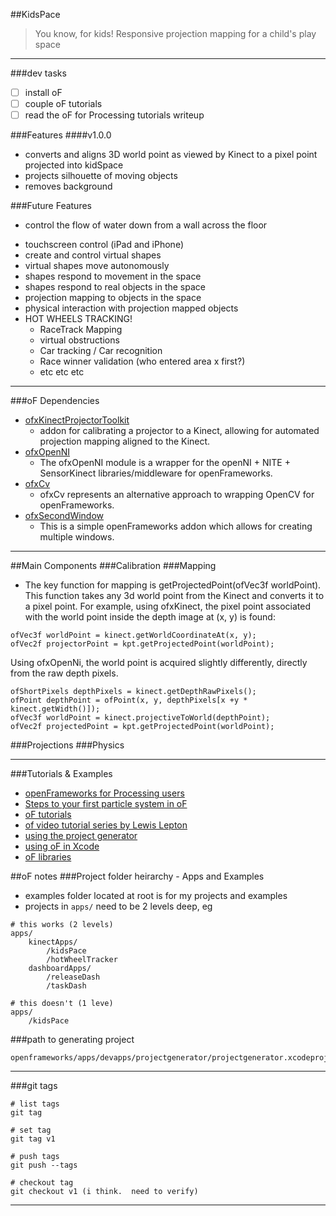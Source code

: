 ##KidsPace
> You know, for kids!  Responsive projection mapping for a child's play space
__________________________

###dev tasks
- [ ] install oF
- [ ] couple oF tutorials 
- [ ] read the oF for Processing tutorials writeup

###Features
####v1.0.0
- converts and aligns 3D world point as viewed by Kinect to a pixel point projected into kidSpace
- projects silhouette of moving objects
- removes background


###Future Features
+ control the flow of water down from a wall across the floor
- touchscreen control (iPad and iPhone)
- create and control virtual shapes
- virtual shapes move autonomously
- shapes respond to movement in the space
- shapes respond to real objects in the space
- projection mapping to objects in the space
- physical interaction with projection mapped objects
- HOT WHEELS TRACKING!
    + RaceTrack Mapping
    + virtual obstructions
    + Car tracking / Car recognition
    + Race winner validation (who entered area x first?)
    + etc etc etc


_________________________________

###oF Dependencies
- [ofxKinectProjectorToolkit]
    + addon for calibrating a projector to a Kinect, allowing for automated projection mapping aligned to the Kinect.
- [ofxOpenNI]
    + The ofxOpenNI module is a wrapper for the openNI + NITE + SensorKinect libraries/middleware for openFrameworks.
- [ofxCv]
    + ofxCv represents an alternative approach to wrapping OpenCV for openFrameworks.
- [ofxSecondWindow]
    + This is a simple openFrameworks addon which allows for creating multiple windows.

____________________________

##Main Components
###Calibration
###Mapping
+ The key function for mapping is getProjectedPoint(ofVec3f worldPoint). This function takes any 3d world point from the Kinect and converts it to a pixel point. For example, using ofxKinect, the pixel point associated with the world point inside the depth image at (x, y) is found:
```
ofVec3f worldPoint = kinect.getWorldCoordinateAt(x, y);
ofVec2f projectorPoint = kpt.getProjectedPoint(worldPoint);
```
Using ofxOpenNi, the world point is acquired slightly differently, directly from the raw depth pixels.
```
ofShortPixels depthPixels = kinect.getDepthRawPixels();
ofPoint depthPoint = ofPoint(x, y, depthPixels[x +y * kinect.getWidth()]);
ofVec3f worldPoint = kinect.projectiveToWorld(depthPoint);
ofVec2f projectedPoint = kpt.getProjectedPoint(worldPoint);
```

###Projections
###Physics 


________________________________________
###Tutorials & Examples
- [openFrameworks for Processing users]
- [Steps to your first particle system in oF]
- [oF tutorials]
- [of video tutorial series by Lewis Lepton]
- [using the project generator]
- [using oF in Xcode]
- [oF libraries]


##oF notes
###Project folder heirarchy - Apps and Examples
- examples folder located at root is for my projects and examples
- projects in ```apps/``` need to be 2 levels deep, eg
```
# this works (2 levels)
apps/
    kinectApps/
        /kidsPace
        /hotWheelTracker
    dashboardApps/
        /releaseDash
        /taskDash

# this doesn't (1 leve)
apps/
    /kidsPace
```

###path to generating project
```
openframeworks/apps/devapps/projectgenerator/projectgenerator.xcodeproj
```

________________________

###git tags
```
# list tags
git tag

# set tag
git tag v1

# push tags
git push --tags

# checkout tag
git checkout v1 (i think.  need to verify)
```


        





____________________________
[ofxKinectProjectorToolkit]:https://github.com/genekogan/ofxKinectProjectorToolkit
[ofxOpenNI]:https://github.com/gameoverhack/ofxOpenNI
[ofxCv]:https://github.com/kylemcdonald/ofxCv
[ofxSecondWindow]:https://github.com/genekogan/ofxSecondWindow
[openFrameworks for Processing users]:http://openframeworks.cc/tutorials/first%20steps/002_openFrameworks_for_processing_users.html
[Steps to your first particle system in oF]:http://openframeworks.cc/tutorials/first%20steps/001_My_first_particle_system.html
[oF tutorials]:http://openframeworks.cc/tutorials/
[of video tutorial series by Lewis Lepton]:https://youtu.be/IKSTo_0pB28?list=PL4neAtv21WOmrV8z9rSzL20QpdLU1zJLr
[using the project generator]:https://github.com/openframeworks/openFrameworks/blob/master/docs/projectgenerator.md
[using oF in Xcode]:https://github.com/openframeworks/openFrameworks/blob/master/docs/osx.md
[oF libraries]:https://github.com/openframeworks/openFrameworks/blob/master/docs/libraries.md